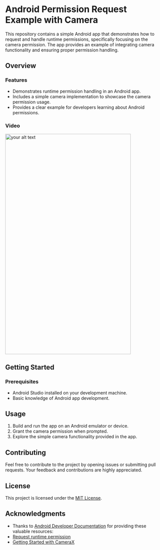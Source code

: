 # Android Permission Request Example with Camera

This repository contains a simple Android app that demonstrates how to request and handle runtime permissions, specifically focusing on the camera permission. The app provides an example of integrating camera functionality and ensuring proper permission handling.

## Overview

### Features

- Demonstrates runtime permission handling in an Android app.
- Includes a simple camera implementation to showcase the camera permission usage.
- Provides a clear example for developers learning about Android permissions.

### Video
<img width="400" height="700" alt="your alt text" src="https://github.com/Mahmoud-Ibrahim-750/PermissionRequestExampleWithCamera/blob/master/app_demo_video.gif" />

## Getting Started

### Prerequisites

- Android Studio installed on your development machine.
- Basic knowledge of Android app development.

## Usage

1. Build and run the app on an Android emulator or device.
2. Grant the camera permission when prompted.
3. Explore the simple camera functionality provided in the app.

## Contributing

Feel free to contribute to the project by opening issues or submitting pull requests. Your feedback and contributions are highly appreciated.

## License

This project is licensed under the [MIT License](LICENSE).

## Acknowledgments

- Thanks to [Android Developer Documentation](https://developer.android.com/) for providing these valuable resources:
- [Request runtime permission](https://developer.android.com/training/permissions/requesting)
- [Getting Started with CameraX](https://developer.android.com/codelabs/camerax-getting-started)
